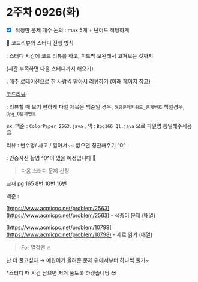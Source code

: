 # 2주차 0926(화)

- [x]  적정한 문제 개수 논의 : max 5개 + 난이도 적당하게

<aside>
📌 코드리뷰와 스터디 진행 방식

: 스터디 시간에 코드 리뷰를 하고, 피드백 보완해서 고쳐보는 것까지 

(시간 부족하면 다음 스터디까지 해오기)

: 매주 로테이션으로 한 사람씩 맡아서 리뷰하기 (아래 페이지 참고)

[코드리뷰](https://www.notion.so/ce3645c75d434d009ac8d769dad31025?pvs=21)

: 리뷰할 때 보기 편하게 파일 제목은 백준일 경우, `해당문제키워드_문제번호`  책일경우, `Bpg_Q문제번호`

ex. 백준 : `ColorPaper_2563.java` , 책 : `Bpg166_Q1.java` 으로 파일명 통일해주세용 😊

리뷰 : 변수명/ 사고 / 알아서~~ 없으면 칭찬해주기 ^0^ 

: 인증사진 촬영 ^0^이 있을 예정입니다 📸

</aside>

> 다음 스터디 문제 선정
> 

교재 pg 165 8번 10번 16번

백준 :  

[https://www.acmicpc.net/problem/2563](https://www.acmicpc.net/problem/2563) - 색종이 문제 (배열)

[https://www.acmicpc.net/problem/10798](https://www.acmicpc.net/problem/10798) - 세로 읽기 (배열)

> For 열정맨 🔥
> 

난 더 풀고싶다 → 예원이가 올려준 문제 위에서부터 하나씩 풀기~ 

*스터디 때 시간 남으면 저거 풀도록 하겠습니당 😎